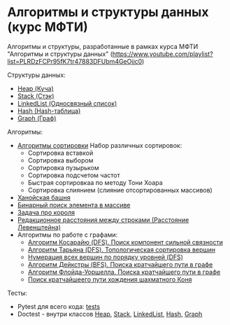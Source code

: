 # Алгоритмы и структуры данных (курс МФТИ)

Алгоритмы и структуры, разработанные в рамках курса МФТИ "Алгоритмы и структуры данных"
(https://www.youtube.com/playlist?list=PLRDzFCPr95fK7tr47883DFUbm4GeOjjc0)

Структуры данных:
- [Heap (Куча)](heap)
- [Stack (Стэк)](stack)
- [LinkedList (Односвязный список)](hash/linkedlist.py)
- [Hash (Hash-таблица)](hash/hash.py)
- [Graph (Граф)](graph/graph.py)

Алгоритмы:
- [Алгоритмы сортировки](sorting/)
Набор различных сортировок:
    - Сортировка вставкой
    - Сортировка выбором
    - Сортировка пузырьком
    - Сортировка подсчетом частот
    - Быстрая сортировкаа по методу Тони Хоара
    - Сортировка слиянием (слияние отсортированных массивов)
- [Ханойская башня](hanoi_towers.py)
- [Бинарный поиск элемента в массиве](binary_search.py)
- [Задача про короля](king.py)
- [Редакционное расстояния между строками (Расстояние Левенштейна)](compare_words.py)
- Алгоритмы по работе с графами:
    - [Алгоритм Косарайю (DFS). Поиск компонент сильной связности](graph/algo_Kosaraju_connected_components.py)
    - [Алгоритм Тарьяна (DFS). Топологическая сортировка вершин](graph/algo_Tarjan_sort_vertexes.py)
    - [Нумерация всех вершин по порядку уровней (DFS)](graph/numbering_vertex.py)
    - [Алгоритм Дейкстры (BFS). Поиска кратчайшего пути в графе](graph/algo_Dijkstra_find_min_path.py)
    - [Алгоритм Флойда-Уоршелла. Поиска кратчайшего пути в графе](graph/algo_Floyd_Warshall_find_min_path.py)
    - [Поиск кратчайшеего пути хождения шахматного Коня](chess_horse.py)

Тесты:
- Pytest для всего кода: [tests](../tests/)
- Doctest - внутри классов [Heap](heap), [Stack](stack), [LinkedList](hash/linkedlist.py), [Hash](hash/hash.py), [Graph](graph/graph.py)


